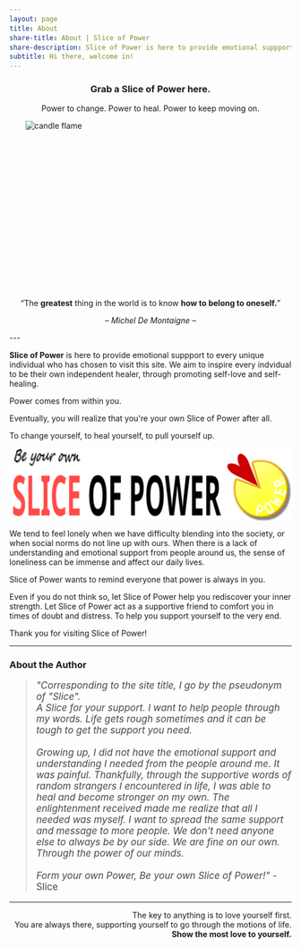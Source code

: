 ```yaml
---
layout: page
title: About
share-title: About | Slice of Power
share-description: Slice of Power is here to provide emotional suppport to every unique individual who has chosen to visit this site. We aim to inspire every indvidual to be their own independent healer, through promoting self-love and self-healing.
subtitle: Hi there, welcome in!
---
```


<h3 style="text-align:center;"><b>Grab a Slice of Power here.</b></h3>
<p style="text-align:center;">Power to change. Power to heal. Power to keep moving on.</p>

<img src="https://images.pexels.com/photos/278823/pexels-photo-278823.jpeg?auto=compress&cs=tinysrgb&w=1260&h=750&dpr=2" alt="candle flame" style="width:447px; height:303px; display: block; margin: 0 auto;">

<p style="text-align:center;">“The <b>greatest</b> thing in the world is to know <b>how to belong to oneself.</b>”</p>
<p style="text-align:center;font-size:14px;"><i>– Michel De Montaigne –</i></p>
---

**Slice of Power** is here to provide emotional suppport to every unique individual who has chosen to visit this site. We aim to inspire every indvidual to be their own independent healer, through promoting self-love and self-healing.

Power comes from within you.

Eventually, you will realize that you're your own Slice of Power after all.

To change yourself, to heal yourself, to pull yourself up.

<img src="/assets/img/sliceofpower-banner3.png" alt="Slice of Power Logo" style="display: block; margin: 0 auto;">

We tend to feel lonely when we have difficulty blending into the society, or when social norms do not line up with ours. When there is a lack of understanding and emotional support from people around us, the sense of loneliness can be immense and affect our daily lives.

Slice of Power wants to remind everyone that power is always in you.

Even if you do not think so, let Slice of Power help you rediscover your inner strength. Let Slice of Power act as a supportive friend to comfort you in times of doubt and distress. To help you support yourself to the very end.

Thank you for visiting Slice of Power!

---

### About the Author

<blockquote style="color:#484848; font-size:17px;"><i>"Corresponding to the site title, I go by the pseudonym of "Slice".</i><br/>
<i>A Slice for your support. I want to help people through my words. Life gets rough sometimes and it can be tough to get the support you need.</i>
<br/><br/>
<i>Growing up, I did not have the emotional support and understanding I needed from the people around me. It was painful. Thankfully, through the supportive words of random strangers I encountered in life, I was able to heal and become stronger on my own. The enlightenment received made me realize that all I needed was myself. I want to spread the same support and message to more people. We don't need anyone else to always be by our side. We are fine on our own. Through the power of our minds.</i>
<br/><br/>
<i>Form your own Power, Be your own Slice of Power!"</i>  - Slice
</blockquote>

---
<div style="text-align:right;">The key to anything is to love yourself first.
<br/>
You are always there, supporting yourself to go through the motions of life. 
<br/>
<b>Show the most love to yourself.</b></div>
